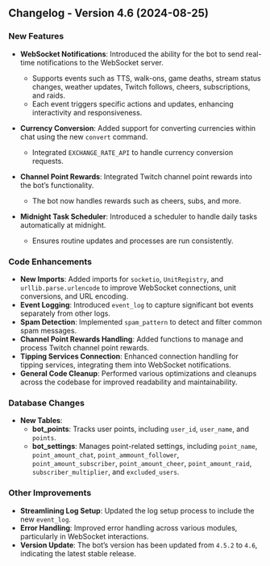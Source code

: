 ## Changelog - Version 4.6 (2024-08-25)

### New Features
- **WebSocket Notifications**: Introduced the ability for the bot to send real-time notifications to the WebSocket server.
  - Supports events such as TTS, walk-ons, game deaths, stream status changes, weather updates, Twitch follows, cheers, subscriptions, and raids.
  - Each event triggers specific actions and updates, enhancing interactivity and responsiveness.

- **Currency Conversion**: Added support for converting currencies within chat using the new `convert` command.
  - Integrated `EXCHANGE_RATE_API` to handle currency conversion requests.

- **Channel Point Rewards**: Integrated Twitch channel point rewards into the bot’s functionality.
  - The bot now handles rewards such as cheers, subs, and more.

- **Midnight Task Scheduler**: Introduced a scheduler to handle daily tasks automatically at midnight.
  - Ensures routine updates and processes are run consistently.

### Code Enhancements
- **New Imports**: Added imports for `socketio`, `UnitRegistry`, and `urllib.parse.urlencode` to improve WebSocket connections, unit conversions, and URL encoding.
- **Event Logging**: Introduced `event_log` to capture significant bot events separately from other logs.
- **Spam Detection**: Implemented `spam_pattern` to detect and filter common spam messages.
- **Channel Point Rewards Handling**: Added functions to manage and process Twitch channel point rewards.
- **Tipping Services Connection**: Enhanced connection handling for tipping services, integrating them into WebSocket notifications.
- **General Code Cleanup**: Performed various optimizations and cleanups across the codebase for improved readability and maintainability.

### Database Changes
- **New Tables**:
  - **bot_points**: Tracks user points, including `user_id`, `user_name`, and `points`.
  - **bot_settings**: Manages point-related settings, including `point_name`, `point_amount_chat`, `point_ammount_follower`, `point_amount_subscriber`, `point_amount_cheer`, `point_amount_raid`, `subscriber_multiplier`, and `excluded_users`.

### Other Improvements
- **Streamlining Log Setup**: Updated the log setup process to include the new `event_log`.
- **Error Handling**: Improved error handling across various modules, particularly in WebSocket interactions.
- **Version Update**: The bot’s version has been updated from `4.5.2` to `4.6`, indicating the latest stable release.